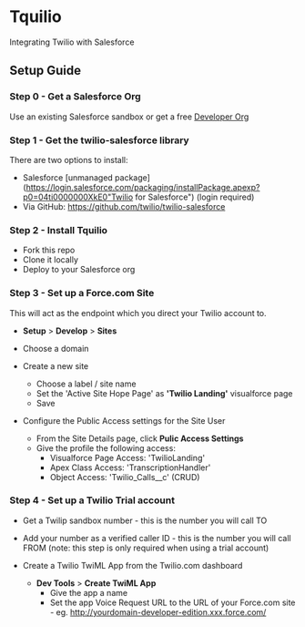 Tquilio
=======

Integrating Twilio with Salesforce

## Setup Guide

### Step 0 - Get a Salesforce Org

Use an existing Salesforce sandbox or get a free [Developer Org](https://events.developerforce.com/signup?d=70130000000EjHb, "Developer Org")

### Step 1 - Get the twilio-salesforce library

There are two options to install:
+ Salesforce [unmanaged package](https://login.salesforce.com/packaging/installPackage.apexp?p0=04ti0000000XkE0"Twilio for Salesforce") (login required)
+ Via GitHub: https://github.com/twilio/twilio-salesforce


### Step 2 - Install Tquilio

+ Fork this repo
+ Clone it locally
+ Deploy to your Salesforce org


### Step 3 - Set up a Force.com Site

This will act as the endpoint which you direct your Twilio account to.

+ **Setup** > **Develop** > **Sites** 
+ Choose a domain
+ Create a new site
  + Choose a label / site name
  + Set the 'Active Site Hope Page' as **'Twilio Landing'** visualforce page
  + Save

+ Configure the Public Access settings for the Site User
  + From the Site Details page, click **Pulic Access Settings**
  + Give the profile the following access:
    + Visualforce Page Access: 'TwilioLanding'
    + Apex Class Access: 'TranscriptionHandler'
    + Object Access: 'Twilio_Calls__c' (CRUD)


### Step 4 - Set up a Twilio Trial account

+ Get a Twilip sandbox number - this is the number you will call TO
+ Add your number as a verified caller ID - this is the number you will call FROM (note: this step is only required when using a trial account)

+ Create a Twilio TwiML App from the Twilio.com dashboard
  + **Dev Tools** > **Create TwiML App**
    + Give the app a name
    + Set the app Voice Request URL to the URL of your Force.com site - eg. http://yourdomain-developer-edition.xxx.force.com/
